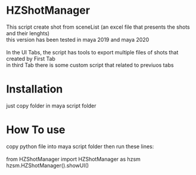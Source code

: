 # HZShotManager
This script create shot from sceneList (an excel file that presents the shots and their lenghts) </br>
this version has been tested in maya 2019 and maya 2020 </br>
</br>
In the UI Tabs, the script has tools to export multiple files of shots that created by First Tab </br>
in third Tab there is some custom script that related to previuos tabs </br>

# Installation
just copy folder in maya script folder

# How To use 
  copy python file into maya script folder then run these lines: </br>
</br>
from HZShotManager import HZShotManager as hzsm </br>
hzsm.HZShotManager().showUI() </br>


